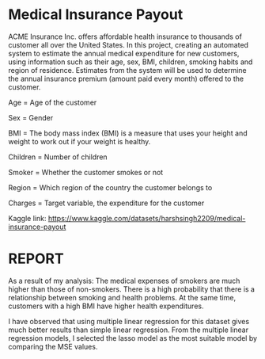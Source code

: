 # Medical Insurance Payout

ACME Insurance Inc. offers affordable health insurance to thousands of customer all over the United States.  In this project, creating an automated system to estimate the annual medical expenditure for new customers, using information such as their age, sex, BMI, children, smoking habits and region of residence.
Estimates from the system will be used to determine the annual insurance premium (amount paid every month) offered to the customer.

Age = Age of the customer

Sex = Gender

BMI = The body mass index (BMI) is a measure that uses your height and weight to work out if your weight is healthy.

Children = Number of children

Smoker = Whether the customer smokes or not

Region = Which region of the country the customer belongs to

Charges = Target variable, the expenditure for the customer

Kaggle link: https://www.kaggle.com/datasets/harshsingh2209/medical-insurance-payout


# REPORT

As a result of my analysis: The medical expenses of smokers are much higher than those of non-smokers. There is a high probability that there is a relationship between smoking and health problems. At the same time, customers with a high BMI have higher health expenditures.

I have observed that using multiple linear regression for this dataset gives much better results than simple linear regression. From the multiple linear regression models, I selected the lasso model as the most suitable model by comparing the MSE values.
